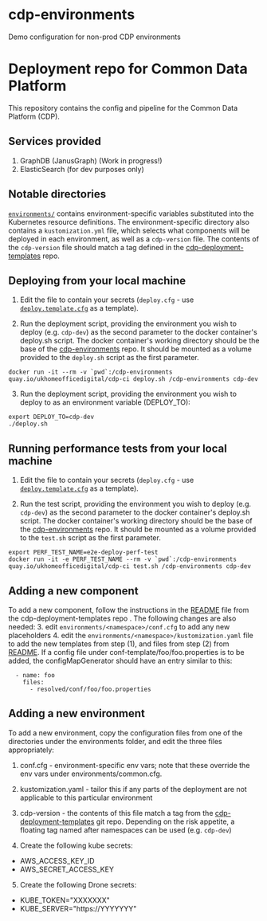 # cdp-environments
Demo configuration for non-prod CDP environments



Deployment repo for Common Data Platform
========================================

This repository contains the config and pipeline for the
Common Data Platform (CDP).


Services provided
-----------------

1. GraphDB (JanusGraph) (Work in progress!)
2. ElasticSearch (for dev purposes only)


Notable directories
-------------------
[`environments/`](./environments/) contains environment-specific variables substituted into the Kubernetes resource definitions.  The environment-specific directory also contains a  `kustomization.yml` file, which selects what components will be deployed in each environment, as well as a `cdp-version` file.  The contents of the `cdp-version` file should match a tag defined in the [cdp-deployment-templates](https://github.com/UKHomeOffice/cdp-deployment-templates) repo.


Deploying from your local machine
--------------------------------

1. Edit the file to contain your secrets (`deploy.cfg` - use [`deploy.template.cfg`](./deploy.template.cfg) as a template).

2. Run the deployment script, providing the environment you wish to deploy (e.g. `cdp-dev`) as the second parameter to the docker container's deploy.sh script.
The docker container's working directory should be the base of the [cdp-environments](https://github.com/UKHomeOffice/cdp-environments) repo.
It should be mounted as a volume provided to the `deploy.sh` script as the first parameter.

```shell
docker run -it --rm -v `pwd`:/cdp-environments quay.io/ukhomeofficedigital/cdp-ci deploy.sh /cdp-environments cdp-dev
```

3. Run the deployment script, providing the environment you wish to deploy to as an environment variable (DEPLOY_TO):

```shell
export DEPLOY_TO=cdp-dev
./deploy.sh 
```
Running performance tests from your local machine
-------------------------------------------------

1. Edit the file to contain your secrets (`deploy.cfg` - use [`deploy.template.cfg`](./deploy.template.cfg) as a template).

2. Run the test script, providing the environment you wish to deploy (e.g. `cdp-dev`) as the second parameter to the docker container's deploy.sh script.
The docker container's working directory should be the base of the [cdp-environments](https://github.com/UKHomeOffice/cdp-environments) repo.
It should be mounted as a volume provided to the `test.sh` script as the first parameter.

```shell
export PERF_TEST_NAME=e2e-deploy-perf-test
docker run -it -e PERF_TEST_NAME --rm -v `pwd`:/cdp-environments quay.io/ukhomeofficedigital/cdp-ci test.sh /cdp-environments cdp-dev
```


Adding a new component
----------------------

To add a new component, follow the instructions in the [README](https://github.com/UKHomeOffice/cdp-deployment-templates/blob/master/README.md) file from the cdp-deployment-templates repo . The following changes are also needed:
3. edit `environments/<namespace>/conf.cfg` to add any new placeholders
4. edit the `environments/<namespace>/kustomization.yaml` file to add the new templates from step (1), and files from step (2) from [README](https://github.com/UKHomeOffice/cdp-deployment-templates/blob/master/README.md).  If a config file under conf-template/foo/foo.properties is to be added, the configMapGenerator should have an entry similar to this:

``` configMapGenerator:
  - name: foo
    files:
      - resolved/conf/foo/foo.properties
```


Adding a new environment
------------------------

To add a new environment, copy the configuration files from one of the directories under the environments folder, and edit the three files appropriately:
1. conf.cfg - environment-specific env vars; note that these override the env vars under environments/common.cfg.  
2. kustomization.yaml - tailor this if any parts of the deployment are not applicable to this particular environment
3. cdp-version - the contents of this file match a tag from the [cdp-deployment-templates](https://github.com/UKHomeOffice/cdp-deployment-templates) git repo. Depending on the risk appetite, a floating tag named after namespaces can be used (e.g. `cdp-dev`)

4. Create the following kube secrets:

* AWS_ACCESS_KEY_ID
* AWS_SECRET_ACCESS_KEY

5. Create the following Drone secrets:

* KUBE_TOKEN="XXXXXXX"
* KUBE_SERVER="https://YYYYYYY"

